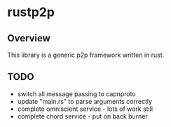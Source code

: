 rustp2p
=======

Overview
--------
This library is a generic p2p framework written in rust.

TODO
----
* switch all message passing to capnproto
* update "main.rs" to parse arguments correctly
* complete omniscient service - lots of work still
* complete chord service - put on back burner
